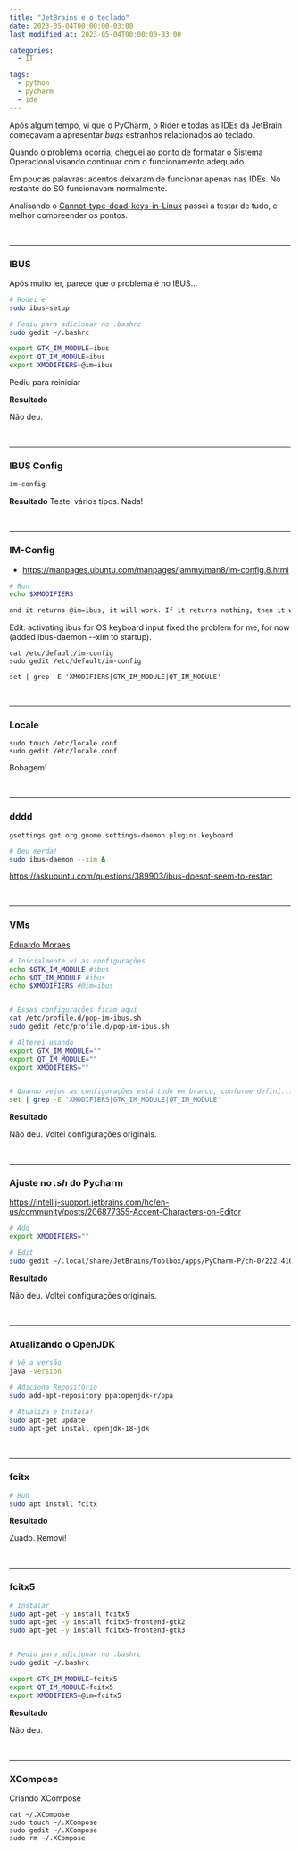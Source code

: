```yaml
---
title: "JetBrains e o teclado"
date: 2023-05-04T00:00:00-03:00
last_modified_at: 2023-05-04T00:00:00-03:00

categories:
  - IT

tags:
  - python
  - pycharm
  - ide
---
```


Após algum tempo, vi que o PyCharm, o Rider e todas as IDEs da JetBrain começavam a apresentar _bugs_ estranhos relacionados ao teclado.

Quando o problema ocorria, cheguei ao ponto de formatar o Sistema Operacional visando continuar com o funcionamento adequado.

Em poucas palavras: acentos deixaram de funcionar apenas nas IDEs. No restante do SO funcionavam normalmente.

Analisando o [Cannot-type-dead-keys-in-Linux](https://youtrack.jetbrains.com/issue/IDEA-59679/) passei a testar de tudo, e melhor compreender os pontos.

<br>

---

### IBUS

Após muito ler, parece que o problema é no IBUS...

```bash
# Rodei e
sudo ibus-setup

# Pediu para adicionar no .bashrc
sudo gedit ~/.bashrc

export GTK_IM_MODULE=ibus
export QT_IM_MODULE=ibus
export XMODIFIERS=@im=ibus
```

Pediu para reiniciar

**Resultado**

Não deu.

<br>

---

### IBUS Config

```bash
im-config
```

**Resultado**
Testei vários tipos.
Nada!

<br>

---

### IM-Config

- https://manpages.ubuntu.com/manpages/jammy/man8/im-config.8.html

```bash
# Run
echo $XMODIFIERS

and it returns @im=ibus, it will work. If it returns nothing, then it won't work.
```

Edit: activating ibus for OS keyboard input fixed the problem for me, for now (added ibus-daemon --xim to startup).

```
cat /etc/default/im-config
sudo gedit /etc/default/im-config

set | grep -E 'XMODIFIERS|GTK_IM_MODULE|QT_IM_MODULE'
```

<br>

---

### Locale

```
sudo touch /etc/locale.conf
sudo gedit /etc/locale.conf
```

Bobagem!

<br>

---

### dddd

```
gsettings get org.gnome.settings-daemon.plugins.keyboard
```

```bash
# Deu merda!
sudo ibus-daemon --xim &
```

https://askubuntu.com/questions/389903/ibus-doesnt-seem-to-restart

<br>

---

### VMs

[Eduardo Moraes](https://youtrack.jetbrains.com/issue/IDEA-59679/Cannot-type-dead-keys-in-Linux#focus=Comments-27-5796877.0-0)

```bash
# Inicialmente vi as configurações
echo $GTK_IM_MODULE #ibus
echo $QT_IM_MODULE #ibus
echo $XMODIFIERS #@im=ibus


# Essas configurações ficam aqui
cat /etc/profile.d/pop-im-ibus.sh
sudo gedit /etc/profile.d/pop-im-ibus.sh

# Alterei usando
export GTK_IM_MODULE=""
export QT_IM_MODULE=""
export XMODIFIERS=""


# Quando vejos as configurações está tudo em branco, conforme defini...
set | grep -E 'XMODIFIERS|GTK_IM_MODULE|QT_IM_MODULE'
```

**Resultado**

Não deu.
Voltei configurações originais.

<br>

---

### Ajuste no _.sh_ do Pycharm

https://intellij-support.jetbrains.com/hc/en-us/community/posts/206877355-Accent-Characters-on-Editor

```bash
# Add
export XMODIFIERS=""

# Edit
sudo gedit ~/.local/share/JetBrains/Toolbox/apps/PyCharm-P/ch-0/222.4167.33/bin/pycharm.sh
```

**Resultado**

Não deu.
Voltei configurações originais.

<br>

---

### Atualizando o OpenJDK

```bash
# Vê a versão
java -version

# Adiciona Repositório
sudo add-apt-repository ppa:openjdk-r/ppa

# Atualiza e Instala!
sudo apt-get update
sudo apt-get install openjdk-18-jdk
```

<br>

---

### fcitx

```bash
# Run
sudo apt install fcitx
```

**Resultado**

Zuado.
Removi!

<br>

---

### fcitx5

```bash
# Instalar
sudo apt-get -y install fcitx5
sudo apt-get -y install fcitx5-frontend-gtk2
sudo apt-get -y install fcitx5-frontend-gtk3


# Pediu para adicionar no .bashrc
sudo gedit ~/.bashrc

export GTK_IM_MODULE=fcitx5
export QT_IM_MODULE=fcitx5
export XMODIFIERS=@im=fcitx5
```

**Resultado**

Não deu.

<br>

---

### XCompose

Criando XCompose

```
cat ~/.XCompose
sudo touch ~/.XCompose
sudo gedit ~/.XCompose
sudo rm ~/.XCompose
```
